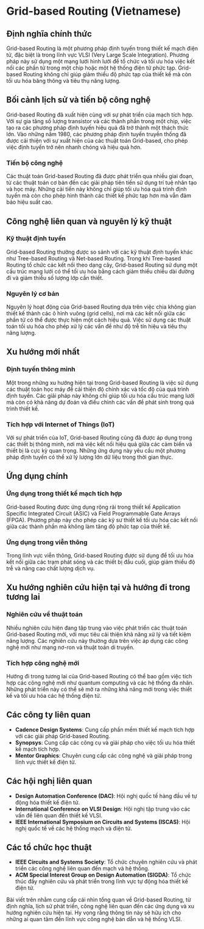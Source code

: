 # Grid-based Routing (Vietnamese)

## Định nghĩa chính thức

Grid-based Routing là một phương pháp định tuyến trong thiết kế mạch điện tử, đặc biệt là trong lĩnh vực VLSI (Very Large Scale Integration). Phương pháp này sử dụng một mạng lưới hình lưới để tổ chức và tối ưu hóa việc kết nối các phần tử trong một chip hoặc một hệ thống điện tử phức tạp. Grid-based Routing không chỉ giúp giảm thiểu độ phức tạp của thiết kế mà còn tối ưu hóa băng thông và tiêu thụ năng lượng.

## Bối cảnh lịch sử và tiến bộ công nghệ

Grid-based Routing đã xuất hiện cùng với sự phát triển của mạch tích hợp. Với sự gia tăng số lượng transistor và các thành phần trong một chip, việc tạo ra các phương pháp định tuyến hiệu quả đã trở thành một thách thức lớn. Vào những năm 1980, các phương pháp định tuyến truyền thống đã được cải thiện với sự xuất hiện của các thuật toán Grid-based, cho phép việc định tuyến trở nên nhanh chóng và hiệu quả hơn.

### Tiến bộ công nghệ

Các thuật toán Grid-based Routing đã được phát triển qua nhiều giai đoạn, từ các thuật toán cơ bản đến các giải pháp tiên tiến sử dụng trí tuệ nhân tạo và học máy. Những cải tiến này không chỉ giúp tối ưu hóa quá trình định tuyến mà còn cho phép hình thành các thiết kế phức tạp hơn mà vẫn đảm bảo hiệu suất cao.

## Công nghệ liên quan và nguyên lý kỹ thuật

### Kỹ thuật định tuyến

Grid-based Routing thường được so sánh với các kỹ thuật định tuyến khác như Tree-based Routing và Net-based Routing. Trong khi Tree-based Routing tổ chức các kết nối theo dạng cây, Grid-based Routing sử dụng một cấu trúc mạng lưới có thể tối ưu hóa bằng cách giảm thiểu chiều dài đường đi và giảm thiểu số lượng lớp cần thiết.

### Nguyên lý cơ bản

Nguyên lý hoạt động của Grid-based Routing dựa trên việc chia không gian thiết kế thành các ô hình vuông (grid cells), nơi mà các kết nối giữa các phần tử có thể được thực hiện một cách hiệu quả. Việc sử dụng các thuật toán tối ưu hóa cho phép xử lý các vấn đề như độ trễ tín hiệu và tiêu thụ năng lượng.

## Xu hướng mới nhất

### Định tuyến thông minh

Một trong những xu hướng hiện tại trong Grid-based Routing là việc sử dụng các thuật toán học máy để cải thiện độ chính xác và tốc độ của quá trình định tuyến. Các giải pháp này không chỉ giúp tối ưu hóa cấu trúc mạng lưới mà còn có khả năng dự đoán và điều chỉnh các vấn đề phát sinh trong quá trình thiết kế.

### Tích hợp với Internet of Things (IoT)

Với sự phát triển của IoT, Grid-based Routing cũng đã được áp dụng trong các thiết bị thông minh, nơi mà việc kết nối hiệu quả giữa các cảm biến và thiết bị là cực kỳ quan trọng. Những ứng dụng này yêu cầu một phương pháp định tuyến có thể xử lý lượng lớn dữ liệu trong thời gian thực.

## Ứng dụng chính

### Ứng dụng trong thiết kế mạch tích hợp

Grid-based Routing được ứng dụng rộng rãi trong thiết kế Application Specific Integrated Circuit (ASIC) và Field Programmable Gate Arrays (FPGA). Phương pháp này cho phép các kỹ sư thiết kế tối ưu hóa các kết nối giữa các thành phần mà không làm tăng độ phức tạp của thiết kế.

### Ứng dụng trong viễn thông

Trong lĩnh vực viễn thông, Grid-based Routing được sử dụng để tối ưu hóa kết nối giữa các trạm phát sóng và các thiết bị đầu cuối, giúp giảm thiểu độ trễ và nâng cao chất lượng dịch vụ.

## Xu hướng nghiên cứu hiện tại và hướng đi trong tương lai

### Nghiên cứu về thuật toán

Nhiều nghiên cứu hiện đang tập trung vào việc phát triển các thuật toán Grid-based Routing mới, với mục tiêu cải thiện khả năng xử lý và tiết kiệm năng lượng. Các nghiên cứu này thường dựa trên việc áp dụng các công nghệ mới như mạng nơ-ron và thuật toán di truyền.

### Tích hợp công nghệ mới

Hướng đi trong tương lai của Grid-based Routing có thể bao gồm việc tích hợp các công nghệ mới như quantum computing và các hệ thống đa nhân. Những phát triển này có thể sẽ mở ra những khả năng mới trong việc thiết kế và tối ưu hóa các hệ thống điện tử.

## Các công ty liên quan

- **Cadence Design Systems**: Cung cấp phần mềm thiết kế mạch tích hợp với các giải pháp Grid-based Routing.
- **Synopsys**: Cung cấp các công cụ và giải pháp cho việc tối ưu hóa thiết kế mạch tích hợp.
- **Mentor Graphics**: Chuyên cung cấp các công nghệ và giải pháp trong lĩnh vực thiết kế điện tử.

## Các hội nghị liên quan

- **Design Automation Conference (DAC)**: Hội nghị quốc tế hàng đầu về tự động hóa thiết kế điện tử.
- **International Conference on VLSI Design**: Hội nghị tập trung vào các vấn đề liên quan đến thiết kế VLSI.
- **IEEE International Symposium on Circuits and Systems (ISCAS)**: Hội nghị quốc tế về các hệ thống mạch và điện tử.

## Các tổ chức học thuật

- **IEEE Circuits and Systems Society**: Tổ chức chuyên nghiên cứu và phát triển các công nghệ liên quan đến mạch và hệ thống.
- **ACM Special Interest Group on Design Automation (SIGDA)**: Tổ chức thúc đẩy nghiên cứu và phát triển trong lĩnh vực tự động hóa thiết kế điện tử.

Bài viết trên nhằm cung cấp cái nhìn tổng quan về Grid-based Routing, từ định nghĩa, lịch sử phát triển, công nghệ liên quan đến các ứng dụng và xu hướng nghiên cứu hiện tại. Hy vọng rằng thông tin này sẽ hữu ích cho những ai quan tâm đến lĩnh vực công nghệ bán dẫn và hệ thống VLSI.